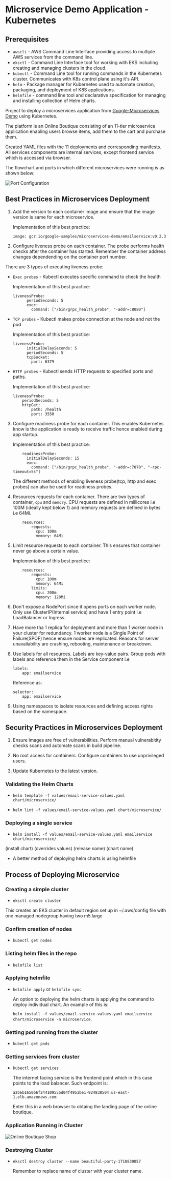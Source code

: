 # Microservice Demo Application -  Kubernetes

## Prerequisites
- `awscli` - AWS Command Line Interface providing access to multiple AWS services from the command line.
- `eksctl` - Command Line Interface tool for working with EKS including creating and managing clusters in the cloud.
- `kubectl` - Command Line tool for running commands in the Kubernetes cluster. Communicates with K8s control plane using it's API.
- `helm` - Package manager for Kubernetes used to automate creation, packaging, and deployment of K8S applications.
- `helmfile` - command line tool and declarative specification for managing and installing collection of Helm charts.

Project to deploy a microservices application from [Google-Microservices Demo](https://github.com/GoogleCloudPlatform/microservices-demo) using Kubernetes.

The platform is an Online Boutique consisting of an 11-tier microservice application enabling users browse items, add them to the cart and purchase them.

Created YAML files with the 11 deployments and corresponding manifests. All services components are internal services, except frontend service which is accessed via browser.

The flowchart and ports in which different microservices were running is as shown below:

![Port Configuration](img/port.png)


## Best Practices in Microservices Deployment

1. Add the version to each container image and ensure that the image version is same for each microservice.

    Implementation of this best practice:
    ```
    image: gcr.io/google-samples/microservices-demo/emailservice:v0.2.3
    ```

2. Configure liveness probe on each container. The probe performs health checks after the container has started. Remember the container address changes dependending on the container port number.

There are 3 types of executing liveness probe:
- `Exec probes` - Kubectl executes specific command to check the health

    Implementation of this best practice:
    ```
    livenessProbe:
          periodSeconds: 5
          exec:
            command: ["/bin/grpc_health_probe", "-addr=:8080"]
    ```

- `TCP probes` - Kubectl makes probe connection at the node and not the pod

    Implementation of this best practice:
    ```
    livenessProbe:
          initialDelaySeconds: 5
          periodSeconds: 5
          tcpSocket:
            port: 6379
    ```

- `HTTP probes` - Kubectl sends HTTP requests to specified ports and paths.

    Implementation of this best practice:
    ```
    livenessProbe:
        periodSeconds: 5
        httpGet:
            path: /health
            port: 3550
    ```

3. Configure readiness probe for each container. This enables Kubernetes know is the application is ready to receive traffic hence enabled during app startup.

    Implementation of this best practice:
    ```
        readinessProbe:
          initialDelaySeconds: 15
          exec:
            command: ["/bin/grpc_health_probe", "-addr=:7070", "-rpc-timeout=5s"]
    ```
    The different methods of enabling liveness probe(tcp, http and exec probes) can also be used for readiness probes.

4. Resources requests for each container. There are two types of container, `cpu` and `memory`. CPU requests are defined in millicores i.e 100M (ideally kept below 1) and memory requests are defined in bytes i.e 64Mi.
    ```
        resources:
            requests:
              cpu: 100m
              memory: 64Mi
    ```

5. Limit resource requests to each container. This ensures that container never go above a certain value.

    Implementation of this best practice:
    ```
        resources:
            requests:
              cpu: 100m
              memory: 64Mi
            limits:
              cpu: 200m
              memory: 128Mi
    ```

6. Don't expose a NodePort since it opens ports on each worker node. Only use ClusterIP(Internal service) and have 1 entry point i.e LoadBalancer or Ingress.

7. Have more tha 1 replica for deployment and more than 1 worker node in your cluster for redundancy. 1 worker node is a Single Point of Failure(SPOF) hence ensure nodes are replicated. Reasons for server unavailability are crashing, rebooting, maintenance or breakdown.

8. Use labels for all resources. Labels are key-value pairs. Group pods with labels and reference them in the Service component i.e
    ```
    labels:
        app: emailservice
    ```
    Reference as:
    ```
    selector:
        app: emailservice
    ```

9. Using namespaces to isolate resources and defining access rights based on the namespace.


## Security Practices in Microservices Deployment

1. Ensure images are free of vulnerabilities. Perform manual vulnerabitity checks scans and automate scans in build pipeline.

2. No root access for containers. Configure containers to use unprivileged users.

3. Update Kubernetes to the latest version.


### Validating the Helm Charts
- ```helm template -f values/email-service-values.yaml chart/microservice/```

- ```helm lint -f values/email-service-values.yaml chart/microservice/```

### Deploying a single service
- ```helm install -f values/email-service-values.yaml emailservice chart/microservice/```

(install chart)  (overrides values)              (release name) (chart name)

 - A better method of deploying helm charts is using helmfile

## Process of Deploying Microservice
### Creating a simple cluster
- ```eksctl create cluster```

This creates an EKS cluster in default region set up in ~/.aws/config file with one managed nodegroup having two m5.large

### Confirm creation of nodes
- ```kubectl get nodes ```

### Listing helm files in the repo
- ```helmfile list```

### Applying helmfile
- ```helmfile apply``` or ```helmfile sync```

    An option to deploying the helm charts is applying the command to deploy individual chart. An example of this is:
  
    ```helm install -f values/email-service-values.yaml emailservice chart/microservice -n microservice```.

### Getting pod running from the cluster
- ```kubectl get pods```

### Getting services from cluster
- ```kubectl get services```

    The internet facing service is the frontend point which in this case points to the load balancer. Such endpoint is:
  
   `a2b6b1650b6f244109555d04f4951be1-924838504.us-east-1.elb.amazonaws.com`

  Enter this in a web browser to obtaing the landing page of the online boutique.

### Application Running in Cluster
![Online Boutique Shop](img/shop.png)

### Destroying Cluster
- ```eksctl destroy cluster --name beautiful-party-1710830057```

    Remember to replace name of cluster with your cluster name.
